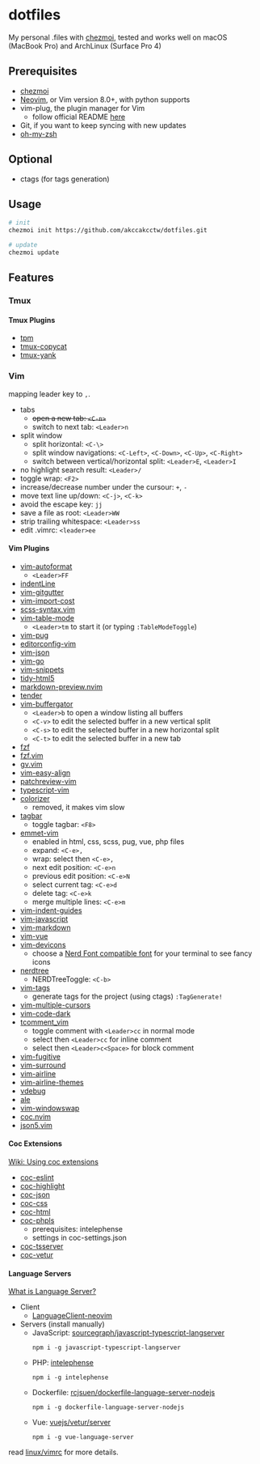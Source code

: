 # dotfiles

My personal .files with [chezmoi](https://www.chezmoi.io/), tested and works well on macOS (MacBook Pro) and ArchLinux (Surface Pro 4)


## Prerequisites

- [chezmoi](https://www.chezmoi.io/docs/install/)
- [Neovim](https://neovim.io/), or Vim version 8.0+, with python supports
- vim-plug, the plugin manager for Vim
  + follow official README [here](https://github.com/junegunn/vim-plug)
- Git, if you want to keep syncing with new updates
- [oh-my-zsh](https://ohmyz.sh/)


## Optional

- ctags (for tags generation)


## Usage

```sh
# init
chezmoi init https://github.com/akccakcctw/dotfiles.git

# update
chezmoi update
```


## Features

### Tmux

#### Tmux Plugins

- [tpm](https://github.com/tmux-plugins/tpm)
- [tmux-copycat](https://github.com/tmux-plugins/tmux-copycat)
- [tmux-yank](https://github.com/tmux-plugins/tmux-yank)


### Vim

mapping leader key to `,`.

- tabs
  + ~~open a new tab: `<C-n>`~~
  + switch to next tab: `<Leader>n`
- split window
  + split horizontal: `<C-\>`
  + split window navigations: `<C-Left>`, `<C-Down>`, `<C-Up>`, `<C-Right>`
  + switch between vertical/horizontal split: `<Leader>E`, `<Leader>I`
- no highlight search result: `<Leader>/`
- toggle wrap: `<F2>`
- increase/decrease number under the cursour: `+`, `-`
- move text line up/down: `<C-j>`, `<C-k>`
- avoid the escape key: `jj`
- save a file as root: `<Leader>WW`
- strip trailing whitespace: `<Leader>ss`
- edit .vimrc: `<leader>ee`


#### Vim Plugins

- [vim-autoformat](https://github.com/Chiel92/vim-autoformat)
  + `<Leader>FF`
- [indentLine](https://github.com/Yggdroot/indentLine)
- [vim-gitgutter](https://github.com/airblade/vim-gitgutter)
- [vim-import-cost](https://github.com/yardnsm/vim-import-cost)
- [scss-syntax.vim](https://github.com/cakebaker/scss-syntax.vim)
- [vim-table-mode](https://github.com/dhruvasagar/vim-table-mode)
  + `<Leader>tm` to start it (or typing `:TableModeToggle`)
- [vim-pug](https://github.com/digitaltoad/vim-pug)
- [editorconfig-vim](https://github.com/editorconfig/editorconfig-vim)
- [vim-json](https://github.com/elzr/vim-json)
- [vim-go](https://github.com/fatih/vim-go)
- [vim-snippets](https://github.com/honza/vim-snippets)
- [tidy-html5](https://github.com/htacg/tidy-html5)
- [markdown-preview.nvim](https://github.com/iamcco/markdown-preview.nvim)
- [tender](https://github.com/jacoborus/tender.vim)
- [vim-buffergator](https://github.com/jeetsukumaran/vim-buffergator)
	+ `<Leader>b` to open a window listing all buffers
	+ `<C-v>` to edit the selected buffer in a new vertical split
	+ `<C-s>` to edit the selected buffer in a new horizontal split
	+ `<C-t>` to edit the selected buffer in a new tab
- [fzf](https://github.com/junegunn/fzf)
- [fzf.vim](https://github.com/junegunn/fzf.vim)
- [gv.vim](https://github.com/junegunn/gv.vim)
- [vim-easy-align](https://github.com/junegunn/vim-easy-align)
- [patchreview-vim](https://github.com/junkblocker/patchreview-vim)
- [typescript-vim](https://github.com/leafgarland/typescript-vim)
- [colorizer](https://github.com/lilydjwg/colorizer)
  + removed, it makes vim slow
- [tagbar](https://github.com/majutsushi/tagbar)
  + toggle tagbar: `<F8>`
- [emmet-vim](https://github.com/mattn/emmet-vim)
  + enabled in html, css, scss, pug, vue, php files
  + expand: `<C-e>,`
  + wrap: select then `<C-e>,`
  + next edit position: `<C-e>n`
  + previous edit position: `<C-e>N`
  + select current tag: `<C-e>d`
  + delete tag: `<C-e>k`
  + merge multiple lines: `<C-e>m`
- [vim-indent-guides](https://github.com/nathanaelkane/vim-indent-guides)
- [vim-javascript](https://github.com/pangloss/vim-javascript)
- [vim-markdown](https://github.com/plasticboy/vim-markdown)
- [vim-vue](https://github.com/posva/vim-vue)
- [vim-devicons](https://github.com/ryanoasis/vim-devicons)
  + choose a [Nerd Font compatible font](https://github.com/ryanoasis/nerd-fonts#font-installation) for your terminal to see fancy icons
- [nerdtree](https://github.com/scrooloose/nerdtree)
  + NERDTreeToggle: `<C-b>`
- [vim-tags](https://github.com/szw/vim-tags)
	+ generate tags for the project (using ctags) `:TagGenerate!`
- [vim-multiple-cursors](https://github.com/terryma/vim-multiple-cursors)
- [vim-code-dark](https://github.com/tomasiser/vim-code-dark)
- [tcomment_vim](https://github.com/tomtom/tcomment_vim)
	+ toggle comment with `<Leader>cc` in normal mode
	+ select then `<Leader>cc` for inline comment
  + select then `<Leader>c<Space>` for block comment
- [vim-fugitive](https://github.com/tpope/vim-fugitive)
- [vim-surround](https://github.com/tpope/vim-surround)
- [vim-airline](https://github.com/vim-airline/vim-airline)
- [vim-airline-themes](https://github.com/vim-airline/vim-airline-themes)
- [vdebug](https://github.com/vim-vdebug/vdebug)
- [ale](https://github.com/dense-analysis/ale)
- [vim-windowswap](https://github.com/wesQ3/vim-windowswap)
- [coc.nvim](https://github.com/neoclide/coc.nvim)
- [json5.vim](https://github.com/gutenye/json5.vim)


#### Coc Extensions

[Wiki: Using coc extensions](https://github.com/neoclide/coc.nvim/wiki/Using-coc-extensions)

- [coc-eslint](https://github.com/neoclide/coc-eslint)
- [coc-highlight](https://github.com/neoclide/coc-highlight)
- [coc-json](https://github.com/neoclide/coc-json)
- [coc-css](https://github.com/neoclide/coc-css)
- [coc-html](https://github.com/neoclide/coc-html)
- [coc-phpls](https://github.com/marlonfan/coc-phpls)
    + prerequisites: intelephense
    + settings in coc-settings.json
- [coc-tsserver](https://github.com/neoclide/coc-tsserver)
- [coc-vetur](https://github.com/neoclide/coc-vetur)


#### Language Servers

[What is Language Server?](https://langserver.org/)

- Client
  + [LanguageClient-neovim](https://github.com/autozimu/LanguageClient-neovim)
- Servers (install manually)
  + JavaScript: [sourcegraph/javascript-typescript-langserver](https://github.com/sourcegraph/javascript-typescript-langserver)
    ```
    npm i -g javascript-typescript-langserver
    ```
  + PHP: [intelephense](https://www.npmjs.com/package/intelephense)
    ```
    npm i -g intelephense

    ```
  + Dockerfile: [rcjsuen/dockerfile-language-server-nodejs](https://github.com/rcjsuen/dockerfile-language-server-nodejs)
    ```
    npm i -g dockerfile-language-server-nodejs
    ```
  + Vue: [vuejs/vetur/server](https://github.com/vuejs/vetur/tree/master/server)
    ```
    npm i -g vue-language-server
    ```

read [linux/vimrc](https://github.com/akccakcctw/dotfiles/blob/master/linux/vimrc) for more details.

